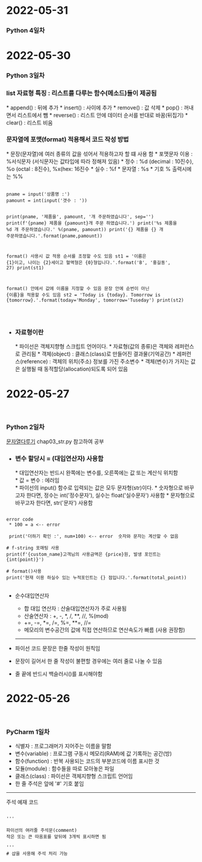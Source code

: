 <h1>2022-05-31</h1>
<h3> Python 4일차 </h3>


<h1>2022-05-30</h1>
<h3> Python 3일차 </h3>

<h3>list 자료형 특징 : 리스트를 다루는 함수(메소드)들이 제공됨</h3>
  * append() : 뒤에 추가
  * insert() : 사이에 추가
  * remove() : 값 삭제
  * pop() : 꺼내면서 리스트에서 뺌
  * reverse() : 리스트 안에 데이터 순서를 반대로 바꿈(뒤집기)
  * clear() : 리스트 비움

<h3>문자열에 포맷(format) 적용해서 코드 작성 방법</h3>
  * 문장(문자열)에 여러 종류의 값을 섞어서 적용하고자 할 떄 사용 함
  * 포맷문자 이용 : %서식문자 (서식문자는 값타입에 따라 정해져 있음)
  * 정수 : %d (decimal : 10진수), %o (octal : 8진수), %x(hex: 16진수
  * 실수 : %f
  * 문자열 : %s
  * 기호 % 출력시에는 %%
<pre>
<code>
pname = input('상품명 :')
pamount = int(input('갯수 : '))

print(pname, '제품을', pamount, '개 주문하였습니다', sep='')
print(f'{pname} 제품을 {pamount}개 주문 하였습니다.')
print('%s 제품을 %d 개 주문하였습니다.' %(pname, pamount))
print('{} 제품을 {} 개 주문하였습니다.'.format(pname,pamount))

format() 사용시 값 적용 순서를 조정할 수도 있음
st1 = '이름은 {1}이고, 나이는 {2}세이고 혈액형은 {0}형입니다.'.format('B', '홍길동', 27)
print(st1)

format() 안에서 값에 이름을 지정할 수 있음
문장 안에 순번이 아닌 {이름}을 적용할 수도 있음
st2 = 'Today is {today}. Tomorrow is {tomorrow}.'.format(today='Monday', tomorrow='Tuseday')
print(st2)

</code>
</pre>


* <h3>자료형이란</h3>
  * 파이선은 객체지향형 스크립트 언어이다.
  * 자료형(값의 종류)은 객체와 레퍼런스로 관리됨
  * 객체(object) : 클래스(class)로 만들어진 결과물(기억공간)
  * 레퍼런스(reference) : 객체의 위치(주소) 정보를 가진 주소변수
  * 객체(변수)가 가지는 값은 실행될 때 동적할당(allocation)되도록 되어 있음


<h1>2022-05-27</h1><br>

<h3> Python 2일차</h3>

[문자열다루기](https://github.com/bp4sp4/python_study/blob/main/day2Project/chap03_str.py)
chap03_str.py 참고하여 공부

* <h3>변수 할당시 = (대입연산자) 사용함</h3>
  * 대입연산자는 반드시 완쪽에는 변수를, 오른쪽에는 값 또는 계산식 위치함<br>
  * 값 = 변수 : 에러임<br>
  * 파이선의 input() 함수로 입력되는 값은 모두 문자형(str)이다.
  * 숫자형으로 바꾸고자 한다면, 정수는 int('정수문자'), 실수는 float('실수문자') 사용함
  * 문자형으로 바꾸고자 한다면, str('문자') 사용함
 <pre>
<code>
error code
 * 100 = a <-- error <br>
 print('더하기 확인 :', num+100) <-- error  숫자와 문자는 계산할 수 없음

# f-string 포매팅 사용
print(f'{custom_name}고객님의 사용금액은 {price}원, 발생 포인트는 {int(point)}')

# format()사용
print('현재 이용 하실수 있는 누적포인트는 {} 점입니다.'.format(total_point))
</code>
</pre>


* 순수대입연산자
  + 합 대입 연산자 : 산술대입연산자가 주로 사용됨 
  + 산술연산자 : +, -, *, /, **, //, %(mod)
  + +=, -=, *=, /=, %=, **=, //= 
  + 메모리의 변수공간의 값에 직접 연산하므로 연산속도가 빠름 (사용 권장함)
  <hr>

* 파이선 코드 문장은 한줄 작성이 원칙임
* 문장이 길어서 한 줄 작성이 불편할 경우에는 여러 줄로 나눌 수 있음 
* 줄 끝에 반드시  백슬러시(\)를 표시해야함

<h1>2022-05-26</h1> <br><h3><P>PyCharm 1일차</h3></P>
 
 * 식별자 : 프로그래머가 지어주는 이름을 말함<br>
 * 변수(variable) : 프로그램 구동시 메모리(RAM)에 값 기록하는 공간(방)<br>
 * 함수(function) : 반복 사용되는 코드의 부분코드에 이름 표시한 것<br>
 * 모듈(module) : 함수들을 따로 모아놓은 파일<br>
 * 클래스(class) : 파이선은 객체지향형 스크립트 언어임
 * 한 줄 주석은 앞에 '#' 기호 붙임
<hr>
<p>주석 예재 코드 </p>
<pre><code>
'''<br>
파이선의 여러줄 주석문(comment)
작은 또는 큰 따옴표를 앞뒤에 3개씩 표시하면 됨<br>
'''
# 샵을 사용해 주석 처리 가능
</code>
</pre>

